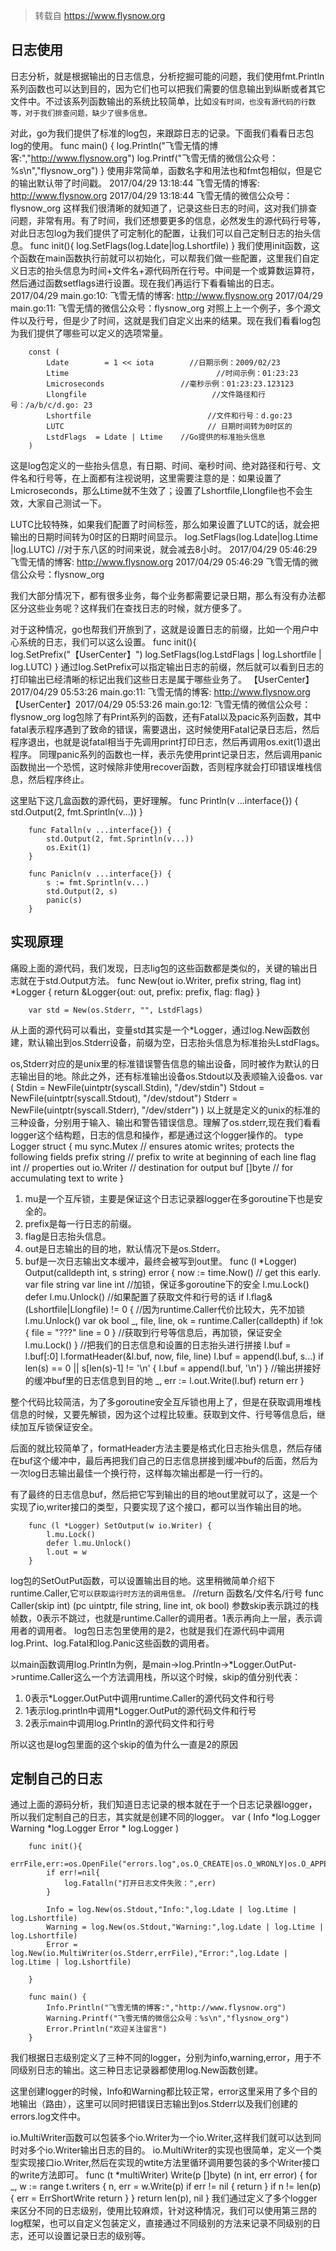
>转载自 https://www.flysnow.org

## 日志使用
日志分析，就是根据输出的日志信息，分析挖掘可能的问题，我们使用fmt.Println系列函数也可以达到目的，因为它们也可以把我们需要的信息输出到纵断或者其它文件中。不过该系列函数输出的系统比较简单，比如`没有时间，也没有源代码的行数等，对于我们排查问题，缺少了很多信息。`

对此，go为我们提供了标准的log包，来跟踪日志的记录。下面我们看看日志包log的使用。
		func main() {
			log.Println("飞雪无情的博客:","http://www.flysnow.org")
			log.Printf("飞雪无情的微信公众号：%s\n","flysnow_org")
		}
使用非常简单，函数名字和用法也和fmt包相似，但是它的输出默认带了时间戳。
		2017/04/29 13:18:44 飞雪无情的博客: http://www.flysnow.org
		2017/04/29 13:18:44 飞雪无情的微信公众号：flysnow_org
这样我们很清晰的就知道了，记录这些日志的时间，这对我们排查问题，非常有用。有了时间，我们还想要更多的信息，必然发生的源代码行号等，对此日志包log为我们提供了可定制化的配置，让我们可以自己定制日志的抬头信息。
		func init(){
		    log.SetFlags(log.Ldate|log.Lshortfile)
		}
我们使用init函数，这个函数在main函数执行前就可以初始化，可以帮我们做一些配置，这里我们自定义日志的抬头信息为时间+文件名+源代码所在行号。中间是一个或算数运算符，然后通过函数setflags进行设置。现在我们再运行下看看输出的日志。
		2017/04/29 main.go:10: 飞雪无情的博客: http://www.flysnow.org
		2017/04/29 main.go:11: 飞雪无情的微信公众号：flysnow_org
对照上上一个例子，多个源文件以及行号，但是少了时间，这就是我们自定义出来的结果。现在我们看看log包为我们提供了哪些可以定义的选项常量。

		const (
		    Ldate        = 1 << iota        //日期示例：2009/02/23
		    Ltime                                 //时间示例：01:23:23
		    Lmicroseconds                 //毫秒示例：01:23:23.123123
		    Llongfile                            //文件路径和行号：/a/b/c/d.go: 23
		    Lshortfile                          //文件和行号：d.go:23
		    LUTC                                // 日期时间转为0时区的
		    LstdFlags  = Ldate | Ltime    //Go提供的标准抬头信息
		)
这是log包定义的一些抬头信息，有日期、时间、毫秒时间、绝对路径和行号、文件名和行号等，在上面都有注视说明，这里需要注意的是：如果设置了Lmicroseconds，那么Ltime就不生效了；设置了Lshortfile,Llongfile也不会生效，大家自己测试一下。

LUTC比较特殊，如果我们配置了时间标签，那么如果设置了LUTC的话，就会把输出的日期时间转为0时区的日期时间显示。
		log.SetFlags(log.Ldate|log.Ltime |log.LUTC)
		//对于东八区的时间来说，就会减去8小时。
		2017/04/29 05:46:29 飞雪无情的博客: http://www.flysnow.org
		2017/04/29 05:46:29 飞雪无情的微信公众号：flysnow_org

我们大部分情况下，都有很多业务，每个业务都需要记录日期，那么有没有办法都区分这些业务呢？这样我们在查找日志的时候，就方便多了。

对于这种情况，go也帮我们开旅到了，这就是设置日志的前缀，比如一个用户中心系统的日志，我们可以这么设置。
		func init(){
		    log.SetPrefix("【UserCenter】")
		    log.SetFlags(log.LstdFlags | log.Lshortfile | log.LUTC)
		}
通过log.SetPrefix可以指定输出日志的前缀，然后就可以看到日志的打印输出已经清晰的标记出我们这些日志是属于哪些业务了。
		【UserCenter】2017/04/29 05:53:26 main.go:11: 飞雪无情的博客: http://www.flysnow.org
		【UserCenter】2017/04/29 05:53:26 main.go:12: 飞雪无情的微信公众号：flysnow_org
log包除了有Print系列的函数，还有Fatal以及pacic系列函数，其中fatal表示程序遇到了致命的错误，需要退出，这时候使用Fatal记录日志后，然后程序退出，也就是说fatal相当于先调用print打印日志，然后再调用os.exit(1)退出程序。
同理panic系列的函数也一样，表示先使用print记录日志，然后调用panic函数抛出一个恐慌，这时候除非使用recover函数，否则程序就会打印错误堆栈信息，然后程序终止。

这里贴下这几盒函数的源代码，更好理解。
		func Println(v ...interface{}) {
			std.Output(2, fmt.Sprintln(v...))
		}
		
		func Fatalln(v ...interface{}) {
			std.Output(2, fmt.Sprintln(v...))
			os.Exit(1)
		}
		
		func Panicln(v ...interface{}) {
			s := fmt.Sprintln(v...)
			std.Output(2, s)
			panic(s)
		}
## 实现原理
痛殴上面的源代码，我们发现，日志lig包的这些函数都是类似的，关键的输出日志就在于std.Output方法。
		func New(out io.Writer, prefix string, flag int) *Logger {
			return &Logger{out: out, prefix: prefix, flag: flag}
		}
		
		var std = New(os.Stderr, "", LstdFlags)
从上面的源代码可以看出，变量std其实是一个*Logger，通过log.New函数创建，默认输出到os.Stderr设备，前缀为空，日志抬头信息为标准抬头LstdFlags。

os,Stderr对应的是unix里的标准错误警告信息的输出设备，同时被作为默认的日志输出目的地。除此之外，还有标准输出设备os.Stdout以及表顺输入设备os.
		var (
			Stdin  = NewFile(uintptr(syscall.Stdin), "/dev/stdin")
			Stdout = NewFile(uintptr(syscall.Stdout), "/dev/stdout")
			Stderr = NewFile(uintptr(syscall.Stderr), "/dev/stderr")
		)
以上就是定义的unix的标准的三种设备，分别用于输入、输出和警告错误信息。理解了os.stderr,现在我们看看logger这个结构题，日志的信息和操作，都是通过这个logger操作的。
		type Logger struct {
			mu     sync.Mutex // ensures atomic writes; protects the following fields
			prefix string     // prefix to write at beginning of each line
			flag   int        // properties
			out    io.Writer  // destination for output
			buf    []byte     // for accumulating text to write
		}
1. mu是一个互斥锁，主要是保证这个日志记录器logger在多goroutine下也是安全的。
2. prefix是每一行日志的前缀。
3. flag是日志抬头信息。
4. out是日志输出的目的地，默认情况下是os.Stderr。
5. buf是一次日志输出文本缓冲，最终会被写到out里。
		func (l *Logger) Output(calldepth int, s string) error {
			now := time.Now() // get this early.
			var file string
			var line int
			//加锁，保证多goroutine下的安全
			l.mu.Lock()
			defer l.mu.Unlock()
			//如果配置了获取文件和行号的话
			if l.flag&(Lshortfile|Llongfile) != 0 {
				//因为runtime.Caller代价比较大，先不加锁
				l.mu.Unlock()
				var ok bool
				_, file, line, ok = runtime.Caller(calldepth)
				if !ok {
					file = "???"
					line = 0
				}
				//获取到行号等信息后，再加锁，保证安全
				l.mu.Lock()
			}
			//把我们的日志信息和设置的日志抬头进行拼接
			l.buf = l.buf[:0]
			l.formatHeader(&l.buf, now, file, line)
			l.buf = append(l.buf, s...)
			if len(s) == 0 || s[len(s)-1] != '\n' {
				l.buf = append(l.buf, '\n')
			}
			//输出拼接好的缓冲buf里的日志信息到目的地
			_, err := l.out.Write(l.buf)
			return err
		}

整个代码比较简洁，为了多goroutine安全互斥锁也用上了，但是在获取调用堆栈信息的时候，又要先解锁，因为这个过程比较重。获取到文件、行号等信息后，继续加互斥锁保证安全。

后面的就比较简单了，formatHeader方法主要是格式化日志抬头信息，然后存储在buf这个缓冲中，最后再把我们自己的日志信息拼接到缓冲buf的后面，然后为一次log日志输出最佳一个换行符，这样每次输出都是一行一行的。

有了最终的日志信息buf，然后把它写到输出的目的地out里就可以了，这是一个实现了io,writer接口的类型，只要实现了这个接口，都可以当作输出目的地。

		func (l *Logger) SetOutput(w io.Writer) {
			l.mu.Lock()
			defer l.mu.Unlock()
			l.out = w
		}
log包的SetOutPut函数，可以设置输出目的地。这里稍微简单介绍下runtime.Caller,它`可以获取运行时方法的调用信息。`
		//return 函数名/文件名/行号
		func Caller(skip int) (pc uintptr, file string, line int, ok bool)
参数skip表示跳过的栈帧数，0表示不跳过，也就是runtime.Caller的调用者。1表示再向上一层，表示调用者的调用者。
log包日志包里使用的是2，也就是我们在源代码中调用log.Print、log.Fatal和log.Panic这些函数的调用者。

以main函数调用log.Println为例，是main->log.Println->*Logger.OutPut->runtime.Caller这么一个方法调用栈，所以这个时候，skip的值分别代表：

1. 0表示*Logger.OutPut中调用runtime.Caller的源代码文件和行号
2. 1表示log.println中调用*Logger.OutPut的源代码文件和行号
3. 2表示main中调用log.Println的源代码文件和行号

所以这也是log包里面的这个skip的值为什么一直是2的原因
## 定制自己的日志
通过上面的源码分析，我们知道日志记录的根本就在于一个日志记录器logger，所以我们定制自己的日志，其实就是创建不同的logger。
		var (
			Info *log.Logger
			Warning *log.Logger
			Error * log.Logger
		)
		
		func init(){
			errFile,err:=os.OpenFile("errors.log",os.O_CREATE|os.O_WRONLY|os.O_APPEND,0666)
			if err!=nil{
				log.Fatalln("打开日志文件失败：",err)
			}
		
			Info = log.New(os.Stdout,"Info:",log.Ldate | log.Ltime | log.Lshortfile)
			Warning = log.New(os.Stdout,"Warning:",log.Ldate | log.Ltime | log.Lshortfile)
			Error = log.New(io.MultiWriter(os.Stderr,errFile),"Error:",log.Ldate | log.Ltime | log.Lshortfile)
		
		}
		
		func main() {
			Info.Println("飞雪无情的博客:","http://www.flysnow.org")
			Warning.Printf("飞雪无情的微信公众号：%s\n","flysnow_org")
			Error.Println("欢迎关注留言")
		}
我们根据日志级别定义了三种不同的logger，分别为info,warning,error，用于不同级别日志的输出。这三种日志记录器都使用log.New函数创建。

这里创建logger的时候，Info和Warning都比较正常，error这里采用了多个目的地输出（路由），这里可以同时把错误日志输出到os.Stderr以及我们创建的errors.log文件中。

io.MultiWriter函数可以包装多个io.Writer为一个io.Writer,这样我们就可以达到同时对多个io.Writer输出日志的目的。
io.MultiWriter的实现也很简单，定义一个类型实现接口io.Writer,然后在实现的wtite方法里循环调用要包装的多个Writer接口的write方法即可。
		func (t *multiWriter) Write(p []byte) (n int, err error) {
			for _, w := range t.writers {
				n, err = w.Write(p)
				if err != nil {
					return
				}
				if n != len(p) {
					err = ErrShortWrite
					return
				}
			}
			return len(p), nil
		}
我们通过定义了多个logger来区分不同的日志级别，使用比较麻烦，针对这种情况，我们可以使用第三昂的log框架，也可以自定义包装定义，直接通过不同级别的方法来记录不同级别的日志，还可以设置记录日志的级别等。
